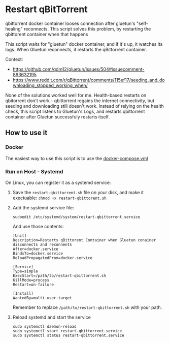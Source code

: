 # Restart qBitTorrent
qbittorrent docker container looses connection after gluetun's "self-healing" reconnects.
This script solves this problem, by restarting the qbittorent container when that happens

This script waits for "gluetun" docker container, and if it's up, it watches its logs. 
When Gluetun reconnects, it restarts the qBittorrent container.

Context:
- https://github.com/qdm12/gluetun/issues/504#issuecomment-893632195
- https://www.reddit.com/r/qBittorrent/comments/115ef17/seeding_and_downloading_stopped_working_when/

None of the solutions worked well for me. 
Health-based restarts on qbitorrent don't work - qbittorrent regains the internet connectivity, but seeding and downloading still doesn't work.
Instead of relying on the health check, this script listens to Gluetun's Logs, and restarts qbittorrent container after Gluetun successfuly restarts itself.

## How to use it

### Docker

The easiest way to use this script is to use the [docker-compose.yml](https://github.com/JakubKopys/restart-qbittorent/blob/main/docker-compose.yml)

### Run on Host - Systemd
On Linux, you can register it as a systemd service:

1. Save the `restart-qbittorrent.sh` file on your disk, and make it exectuable:
    `chmod +x restart-qbittorent.sh`
2. Add the systemd service file:

    `sudoedit /etc/systemd/system/restart-qbittorrent.service`

    And use those contents:
    ```
    [Unit]
    Description=Restarts qBittorent Container when Gluetun conainer disconnects and reconnents
    After=docker.service
    BindsTo=docker.service
    ReloadPropagatedFrom=docker.service

    [Service]
    Type=simple
    ExecStart=/path/to/restart-qbittorrent.sh
    KillMode=process
    Restart=on-failure

    [Install]
    WantedBy=multi-user.target
    ```
    Remember to replace `/path/to/restart-qbittorrent.sh` with your path.
3. Reload systemd and start the service
    ```
    sudo systemctl daemon-reload
    sudo systemctl start restart-qbittorrent.service
    sudo systemctl status restart-qbittorrent.service
    ```